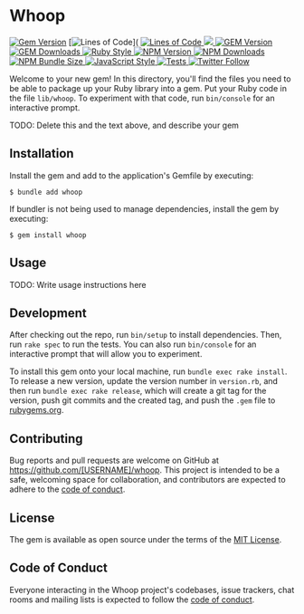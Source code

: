 # Whoop

[![Gem Version](https://badge.fury.io/rb/whoop.svg)](https://badge.fury.io/rb/whoop)
[![Lines of Code](https://tokei.rs/b1/github/whoop/whoop)](
<a href="http://blog.codinghorror.com/the-best-code-is-no-code-at-all/">
<img alt="Lines of Code" src="https://img.shields.io/badge/loc-400-47d299.svg" />
</a>
<a href="https://codeclimate.com/github/hopsoft/turbo_reflex/maintainability">
<img src="https://api.codeclimate.com/v1/badges/fe1162a742fe83a4fdfd/maintainability" />
</a>
<a href="https://rubygems.org/gems/turbo_reflex">
<img alt="GEM Version" src="https://img.shields.io/gem/v/turbo_reflex?color=168AFE&include_prereleases&logo=ruby&logoColor=FE1616">
</a>
<a href="https://rubygems.org/gems/turbo_reflex">
<img alt="GEM Downloads" src="https://img.shields.io/gem/dt/turbo_reflex?color=168AFE&logo=ruby&logoColor=FE1616">
</a>
<a href="https://github.com/testdouble/standard">
<img alt="Ruby Style" src="https://img.shields.io/badge/style-standard-168AFE?logo=ruby&logoColor=FE1616" />
</a>
<a href="https://www.npmjs.com/package/turbo_reflex">
<img alt="NPM Version" src="https://img.shields.io/npm/v/turbo_reflex?color=168AFE&logo=npm">
</a>
<a href="https://www.npmjs.com/package/turbo_reflex">
<img alt="NPM Downloads" src="https://img.shields.io/npm/dm/turbo_reflex?color=168AFE&logo=npm">
</a>
<a href="https://bundlephobia.com/package/turbo_reflex@">
<img alt="NPM Bundle Size" src="https://img.shields.io/bundlephobia/minzip/turbo_reflex?label=bundle%20size&logo=npm&color=47d299">
</a>
<a href="https://github.com/sheerun/prettier-standard">
<img alt="JavaScript Style" src="https://img.shields.io/badge/style-prettier--standard-168AFE?logo=javascript&logoColor=f4e137" />
</a>
<a href="https://github.com/hopsoft/turbo_reflex/actions/workflows/tests.yml">
<img alt="Tests" src="https://github.com/hopsoft/turbo_reflex/actions/workflows/tests.yml/badge.svg" />
</a>
<a href="https://twitter.com/hopsoft">
<img alt="Twitter Follow" src="https://img.shields.io/twitter/follow/hopsoft?logo=twitter&style=social">
</a>

Welcome to your new gem! In this directory, you'll find the files you need to be able to package up your Ruby library into a gem. Put your Ruby code in the file `lib/whoop`. To experiment with that code, run `bin/console` for an interactive prompt.

TODO: Delete this and the text above, and describe your gem

## Installation

Install the gem and add to the application's Gemfile by executing:

    $ bundle add whoop

If bundler is not being used to manage dependencies, install the gem by executing:

    $ gem install whoop

## Usage

TODO: Write usage instructions here

## Development

After checking out the repo, run `bin/setup` to install dependencies. Then, run `rake spec` to run the tests. You can also run `bin/console` for an interactive prompt that will allow you to experiment.

To install this gem onto your local machine, run `bundle exec rake install`. To release a new version, update the version number in `version.rb`, and then run `bundle exec rake release`, which will create a git tag for the version, push git commits and the created tag, and push the `.gem` file to [rubygems.org](https://rubygems.org).

## Contributing

Bug reports and pull requests are welcome on GitHub at https://github.com/[USERNAME]/whoop. This project is intended to be a safe, welcoming space for collaboration, and contributors are expected to adhere to the [code of conduct](https://github.com/[USERNAME]/whoop/blob/main/CODE_OF_CONDUCT.md).

## License

The gem is available as open source under the terms of the [MIT License](https://opensource.org/licenses/MIT).

## Code of Conduct

Everyone interacting in the Whoop project's codebases, issue trackers, chat rooms and mailing lists is expected to follow the [code of conduct](https://github.com/[USERNAME]/whoop/blob/main/CODE_OF_CONDUCT.md).
